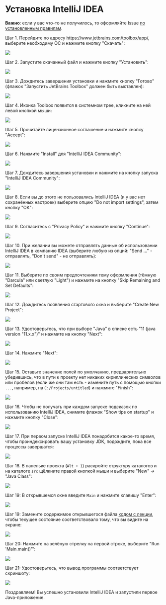 # Установка IntelliJ IDEA

**Важно**: если у вас что-то не получилось, то оформляйте Issue [по установленным правилам](../report-requirements.md).

Шаг 1. Перейдите по адресу https://www.jetbrains.com/toolbox/app/, выберите необходиму ОС и нажмите кнопку "Скачать":

![](pic/toolbox-web.png)

Шаг 2. Запустите скачанный файл и нажмите кнопку "Установить":

![](pic/toolbox-step1.png)

Шаг 3. Дождитесь завершения установки и нажмите кнопку "Готово" (флажок "Запустить JetBrains Toolbox" должен быть выставлен):

![](pic/toolbox-step2.png)

Шаг 4. Иконка Toolbox появится в системном трее, кликните на ней левой кнопкой мыши:

![](pic/toolbox-step3.png)

Шаг 5. Прочитайте лицензионное соглашение и нажмите кнопку "Accept":

![](pic/toolbox-step4.png)

Шаг 6. Нажмите "Install" для "IntelliJ IDEA Community":

![](pic/toolbox-step5.png)

Шаг 7. Дождитесь завершения установки и нажмите на кнопку запуска "IntelliJ IDEA Community":

![](pic/toolbox-step6.png)

Шаг 8. Если вы до этого не пользовались IntelliJ IDEA (и у вас нет сохранённых настроек) выберите опцию "Do not import settings", затем кнопку "OK":

![](pic/toolbox-step7.png)

Шаг 9. Согласитесь с "Privacy Policy" и нажмите кнопку "Continue":

![](pic/toolbox-step8.png)

Шаг 10. При желании вы можете отправлять данные об использовании IntelliJ IDEA в компанию IDEA (выберите любую из опций: "Send ..." - отправлять, "Don't send" - не отправлять):

![](pic/toolbox-step9.png)

Шаг 11. Выберите по своим предпочтениям тему оформления (тёмную "Darcula" или светлую "Light") и нажмите на кнопку "Skip Remaining and Set Defaults":

![](pic/toolbox-step10.png)

Шаг 12. Дождитесь появления стартового окна и выберите "Create New Project":

![](pic/toolbox-step11.png)

Шаг 13. Удостоверьтесь, что при выборе "Java" в списке есть "11 (java version "11.x.x")" и нажмите на кнопку "Next":

![](pic/toolbox-step12.png)

Шаг 14. Нажмите "Next":

![](pic/toolbox-step13.png)

Шаг 15. Оставьте значение полей по умолчанию, предварительно убедившись, что в пути к проекту нет никаких кириллических символов или пробелов (если же они там есть - измените путь с помощью кнопки `...`, например, на `C:/Projects/untitled`) и нажмите "Finish":

![](pic/toolbox-step14.png)

Шаг 16. Чтобы не получать при каждом запуске подсказок по использованию IntelliJ IDEA, снимите флажок "Show tips on startup" и нажмите кнопку "Close": 

![](pic/toolbox-step15.png)

Шаг 17. При первом запуске IntelliJ IDEA понадобится какое-то время, чтобы проиндексировать вашу установку JDK, подождите, пока все процессы завершатся:

![](pic/toolbox-step16.png)

Шаг 18. В панельке проекта (`Alt + 1`) раскройте структуру каталогов и на каталоге `src` щёлкните правой кнопкой мыши и выберите "New" -> "Java Class":

![](pic/toolbox-step17.png)

Шаг 19: В открывшемся окне введите `Main` и нажмите клавишу "Enter":

![](pic/toolbox-step18.png)

Шаг 19: Замените содержимое открывшегося файла [кодом с лекции](https://github.com/netology-code/javaqa-code/blob/master/intro/Main.java), чтобы текущее состояние соответствовало тому, что вы видите на экране:

![](pic/toolbox-step19.png)

Шаг 20: Нажмите на зелёную стрелку на первой строке, выберите "Run 'Main.main()'":

![](pic/toolbox-step20.png)

Шаг 21: Удостоверьтесь, что вывод программы соответствует скриншоту:

![](pic/toolbox-step21.png)

Поздравляем! Вы успешно установили IntelliJ IDEA и запустили первое Java-приложение.

